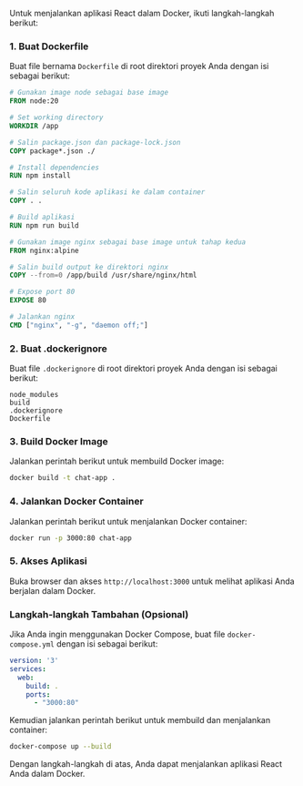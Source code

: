 Untuk menjalankan aplikasi React dalam Docker, ikuti langkah-langkah berikut:

### 1. Buat Dockerfile
Buat file bernama `Dockerfile` di root direktori proyek Anda dengan isi sebagai berikut:

```dockerfile
# Gunakan image node sebagai base image
FROM node:20

# Set working directory
WORKDIR /app

# Salin package.json dan package-lock.json
COPY package*.json ./

# Install dependencies
RUN npm install

# Salin seluruh kode aplikasi ke dalam container
COPY . .

# Build aplikasi
RUN npm run build

# Gunakan image nginx sebagai base image untuk tahap kedua
FROM nginx:alpine

# Salin build output ke direktori nginx
COPY --from=0 /app/build /usr/share/nginx/html

# Expose port 80
EXPOSE 80

# Jalankan nginx
CMD ["nginx", "-g", "daemon off;"]
```

### 2. Buat .dockerignore
Buat file `.dockerignore` di root direktori proyek Anda dengan isi sebagai berikut:

```dockerignore
node_modules
build
.dockerignore
Dockerfile
```

### 3. Build Docker Image
Jalankan perintah berikut untuk membuild Docker image:

```sh
docker build -t chat-app .
```

### 4. Jalankan Docker Container
Jalankan perintah berikut untuk menjalankan Docker container:

```sh
docker run -p 3000:80 chat-app
```

### 5. Akses Aplikasi
Buka browser dan akses `http://localhost:3000` untuk melihat aplikasi Anda berjalan dalam Docker.

### Langkah-langkah Tambahan (Opsional)
Jika Anda ingin menggunakan Docker Compose, buat file `docker-compose.yml` dengan isi sebagai berikut:

```yaml
version: '3'
services:
  web:
    build: .
    ports:
      - "3000:80"
```

Kemudian jalankan perintah berikut untuk membuild dan menjalankan container:

```sh
docker-compose up --build
```

Dengan langkah-langkah di atas, Anda dapat menjalankan aplikasi React Anda dalam Docker.
